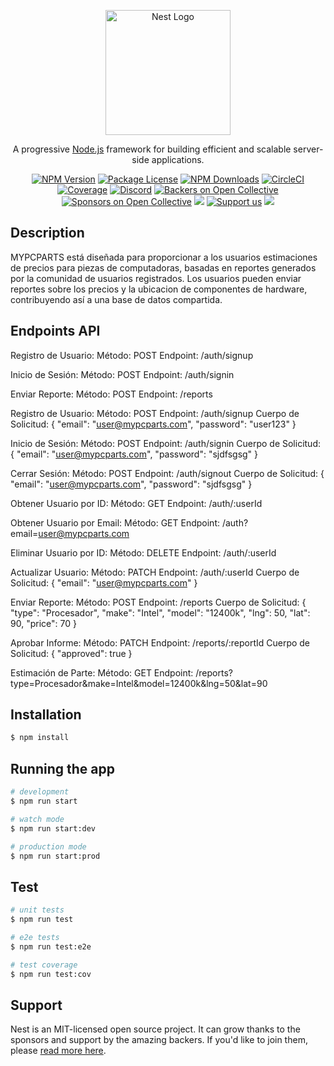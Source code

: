 <p align="center">
  <a href="http://nestjs.com/" target="blank"><img src="https://nestjs.com/img/logo-small.svg" width="200" alt="Nest Logo" /></a>
</p>

[circleci-image]: https://img.shields.io/circleci/build/github/nestjs/nest/master?token=abc123def456
[circleci-url]: https://circleci.com/gh/nestjs/nest

  <p align="center">A progressive <a href="http://nodejs.org" target="_blank">Node.js</a> framework for building efficient and scalable server-side applications.</p>
    <p align="center">
<a href="https://www.npmjs.com/~nestjscore" target="_blank"><img src="https://img.shields.io/npm/v/@nestjs/core.svg" alt="NPM Version" /></a>
<a href="https://www.npmjs.com/~nestjscore" target="_blank"><img src="https://img.shields.io/npm/l/@nestjs/core.svg" alt="Package License" /></a>
<a href="https://www.npmjs.com/~nestjscore" target="_blank"><img src="https://img.shields.io/npm/dm/@nestjs/common.svg" alt="NPM Downloads" /></a>
<a href="https://circleci.com/gh/nestjs/nest" target="_blank"><img src="https://img.shields.io/circleci/build/github/nestjs/nest/master" alt="CircleCI" /></a>
<a href="https://coveralls.io/github/nestjs/nest?branch=master" target="_blank"><img src="https://coveralls.io/repos/github/nestjs/nest/badge.svg?branch=master#9" alt="Coverage" /></a>
<a href="https://discord.gg/G7Qnnhy" target="_blank"><img src="https://img.shields.io/badge/discord-online-brightgreen.svg" alt="Discord"/></a>
<a href="https://opencollective.com/nest#backer" target="_blank"><img src="https://opencollective.com/nest/backers/badge.svg" alt="Backers on Open Collective" /></a>
<a href="https://opencollective.com/nest#sponsor" target="_blank"><img src="https://opencollective.com/nest/sponsors/badge.svg" alt="Sponsors on Open Collective" /></a>
  <a href="https://paypal.me/kamilmysliwiec" target="_blank"><img src="https://img.shields.io/badge/Donate-PayPal-ff3f59.svg"/></a>
    <a href="https://opencollective.com/nest#sponsor"  target="_blank"><img src="https://img.shields.io/badge/Support%20us-Open%20Collective-41B883.svg" alt="Support us"></a>
  <a href="https://twitter.com/nestframework" target="_blank"><img src="https://img.shields.io/twitter/follow/nestframework.svg?style=social&label=Follow"></a>
</p>
  <!--[![Backers on Open Collective](https://opencollective.com/nest/backers/badge.svg)](https://opencollective.com/nest#backer)
  [![Sponsors on Open Collective](https://opencollective.com/nest/sponsors/badge.svg)](https://opencollective.com/nest#sponsor)-->

## Description

MYPCPARTS está diseñada para proporcionar a los usuarios estimaciones de precios para piezas de computadoras, basadas en reportes generados por la comunidad de usuarios registrados. Los usuarios pueden enviar reportes sobre los precios y la ubicacion de componentes de hardware, contribuyendo así a una base de datos compartida.

## Endpoints API
Registro de Usuario:
Método: POST
Endpoint: /auth/signup

Inicio de Sesión:
Método: POST
Endpoint: /auth/signin

Enviar Reporte:
Método: POST
Endpoint: /reports

Registro de Usuario:
Método: POST
Endpoint: /auth/signup
Cuerpo de Solicitud:
{
    "email": "user@mypcparts.com",
    "password": "user123"
}

Inicio de Sesión:
Método: POST
Endpoint: /auth/signin
Cuerpo de Solicitud:
{
    "email": "user@mypcparts.com",
    "password": "sjdfsgsg"
}

Cerrar Sesión:
Método: POST
Endpoint: /auth/signout
Cuerpo de Solicitud:
{
    "email": "user@mypcparts.com",
    "password": "sjdfsgsg"
}

Obtener Usuario por ID:
Método: GET
Endpoint: /auth/:userId

Obtener Usuario por Email:
Método: GET
Endpoint: /auth?email=user@mypcparts.com

Eliminar Usuario por ID:
Método: DELETE
Endpoint: /auth/:userId

Actualizar Usuario:
Método: PATCH
Endpoint: /auth/:userId
Cuerpo de Solicitud:
{
    "email": "user@mypcparts.com"
}

Enviar Reporte:
Método: POST
Endpoint: /reports
Cuerpo de Solicitud:
{
    "type": "Procesador",
    "make": "Intel",
    "model": "12400k",
    "lng": 50,
    "lat": 90,
    "price": 70
}

Aprobar Informe:
Método: PATCH
Endpoint: /reports/:reportId
Cuerpo de Solicitud:
{
    "approved": true
}

Estimación de Parte:
Método: GET
Endpoint: /reports?type=Procesador&make=Intel&model=12400k&lng=50&lat=90


## Installation

```bash
$ npm install
```

## Running the app

```bash
# development
$ npm run start

# watch mode
$ npm run start:dev

# production mode
$ npm run start:prod
```

## Test

```bash
# unit tests
$ npm run test

# e2e tests
$ npm run test:e2e

# test coverage
$ npm run test:cov
```

## Support

Nest is an MIT-licensed open source project. It can grow thanks to the sponsors and support by the amazing backers. If you'd like to join them, please [read more here](https://docs.nestjs.com/support).
